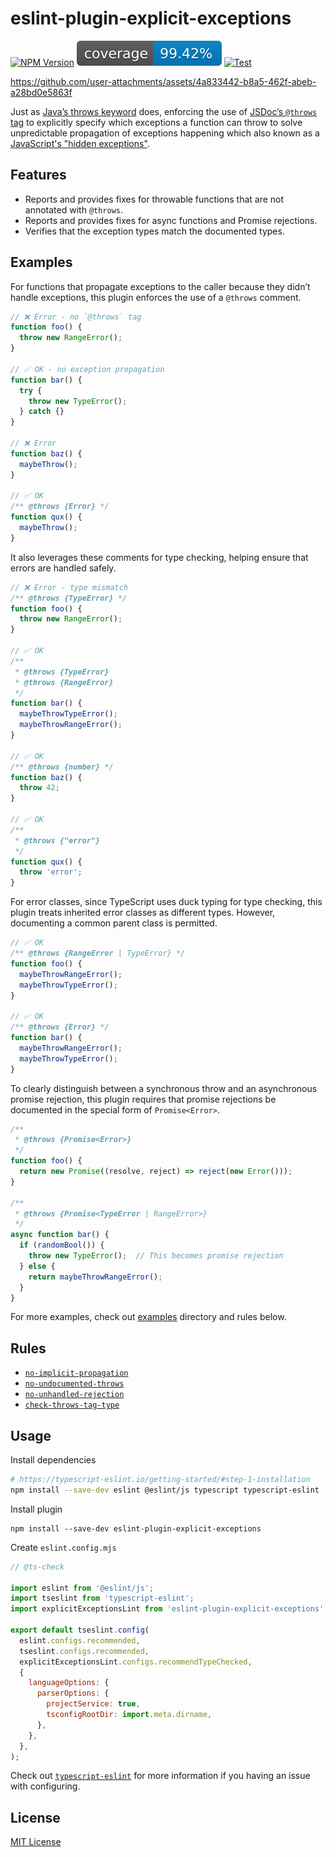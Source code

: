 # eslint-plugin-explicit-exceptions

[![NPM Version](https://img.shields.io/npm/v/eslint-plugin-explicit-exceptions)](https://www.npmjs.com/package/eslint-plugin-explicit-exceptions)
[![Coverage](https://raw.githubusercontent.com/Xvezda/eslint-plugin-explicit-exceptions/refs/heads/_meta/coverage.svg)](https://github.com/Xvezda/eslint-plugin-explicit-exceptions/actions/workflows/test.yml)
[![Test](https://github.com/Xvezda/eslint-plugin-explicit-exceptions/actions/workflows/test.yml/badge.svg)](https://github.com/Xvezda/eslint-plugin-explicit-exceptions/actions/workflows/test.yml)

https://github.com/user-attachments/assets/4a833442-b8a5-462f-abeb-a28bd0e5863f

Just as [Java’s throws keyword](https://dev.java/learn/exceptions/throwing/) does, enforcing the use of [JSDoc’s `@throws` tag](https://jsdoc.app/tags-throws) to explicitly specify which exceptions a function can throw to solve unpredictable propagation of exceptions happening which also known as a [JavaScript's "hidden exceptions"](https://www.youtube.com/watch?v=3iWoNJbGO2U).

## Features
- Reports and provides fixes for throwable functions that are not annotated with `@throws`.
- Reports and provides fixes for async functions and Promise rejections.
- Verifies that the exception types match the documented types.

## Examples
For functions that propagate exceptions to the caller because they didn’t handle exceptions, this plugin enforces the use of a `@throws` comment.
```javascript
// ❌ Error - no `@throws` tag
function foo() {
  throw new RangeError();
}

// ✅ OK - no exception propagation
function bar() {
  try {
    throw new TypeError();
  } catch {}
}

// ❌ Error
function baz() {
  maybeThrow();
}

// ✅ OK
/** @throws {Error} */
function qux() {
  maybeThrow();
}
```

It also leverages these comments for type checking, helping ensure that errors are handled safely.
```javascript
// ❌ Error - type mismatch
/** @throws {TypeError} */
function foo() {
  throw new RangeError();
}

// ✅ OK
/**
 * @throws {TypeError}
 * @throws {RangeError}
 */
function bar() {
  maybeThrowTypeError();
  maybeThrowRangeError();
}

// ✅ OK
/** @throws {number} */
function baz() {
  throw 42;
}

// ✅ OK
/**
 * @throws {"error"}
 */
function qux() {
  throw 'error';
}
```

For error classes, since TypeScript uses duck typing for type checking, this plugin treats inherited error classes as different types.
However, documenting a common parent class is permitted.
```javascript
// ✅ OK
/** @throws {RangeError | TypeError} */
function foo() {
  maybeThrowRangeError();
  maybeThrowTypeError();
}

// ✅ OK
/** @throws {Error} */
function bar() {
  maybeThrowRangeError();
  maybeThrowTypeError();
}
```

To clearly distinguish between a synchronous throw and an asynchronous promise rejection, this plugin requires that promise rejections be documented in the special form of `Promise<Error>`.
```javascript
/**
 * @throws {Promise<Error>}
 */
function foo() {
  return new Promise((resolve, reject) => reject(new Error()));
}

/**
 * @throws {Promise<TypeError | RangeError>}
 */
async function bar() {
  if (randomBool()) {
    throw new TypeError();  // This becomes promise rejection
  } else {
    return maybeThrowRangeError();
  }
}
```
For more examples, check out [examples](https://github.com/Xvezda/eslint-plugin-explicit-exceptions/tree/master/examples) directory and rules below.

## Rules
 - [`no-implicit-propagation`](https://github.com/Xvezda/eslint-plugin-explicit-exceptions/blob/master/docs/rules/no-implicit-propagation.md)
 - [`no-undocumented-throws`](https://github.com/Xvezda/eslint-plugin-explicit-exceptions/blob/master/docs/rules/no-undocumented-throws.md)
 - [`no-unhandled-rejection`](https://github.com/Xvezda/eslint-plugin-explicit-exceptions/blob/master/docs/rules/no-unhandled-rejection.md)
 - [`check-throws-tag-type`](https://github.com/Xvezda/eslint-plugin-explicit-exceptions/blob/master/docs/rules/check-throws-tag-type.md)

## Usage

Install dependencies
```sh
# https://typescript-eslint.io/getting-started/#step-1-installation
npm install --save-dev eslint @eslint/js typescript typescript-eslint
```

Install plugin
```
npm install --save-dev eslint-plugin-explicit-exceptions
```

Create `eslint.config.mjs`

```javascript
// @ts-check

import eslint from '@eslint/js';
import tseslint from 'typescript-eslint';
import explicitExceptionsLint from 'eslint-plugin-explicit-exceptions';

export default tseslint.config(
  eslint.configs.recommended,
  tseslint.configs.recommended,
  explicitExceptionsLint.configs.recommendTypeChecked,
  {
    languageOptions: {
      parserOptions: {
        projectService: true,
        tsconfigRootDir: import.meta.dirname,
      },
    },
  },
);
```
Check out [`typescript-eslint`](https://typescript-eslint.io/getting-started/) for more information if you having an issue with configuring.

## License
[MIT License](https://github.com/Xvezda/eslint-plugin-explicit-exceptions/blob/master/LICENSE)
